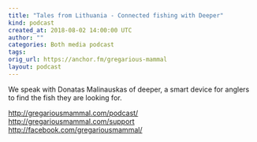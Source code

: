```yaml
---
title: "Tales from Lithuania - Connected fishing with Deeper"
kind: podcast
created_at: 2018-08-02 14:00:00 UTC
author: ""
categories: Both media podcast
tags: 
orig_url: https://anchor.fm/gregarious-mammal
layout: podcast
---
```

We speak with Donatas Malinauskas of deeper, a smart device for anglers to find the fish they are looking for.

http://gregariousmammal.com/podcast/
http://gregariousmammal.com/support
http://facebook.com/gregariousmammal/